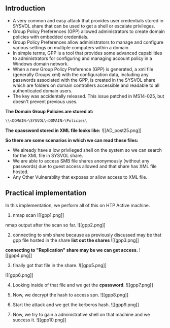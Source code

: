 ## Introduction
- A very common and easy attack that provides user credentials stored in SYSVOL share that can be used to get a shell or escalate privileges.
- Group Policy Preferences (GPP) allowed administrators to create domain policies with embedded credentials.
- Group Policy Preferences allow administrators to manage and configure various settings on multiple computers within a domain.
- In simple terms, GPP is a tool that provides some advanced capabilities to administrators for configuring and managing account policy in a Windows domain network.
- When a new Group Policy Preference (GPP) is generated, a xml file (generally Groups.xml) with the configuration data, including any passwords associated with the GPP, is created in the SYSVOL share which are folders on domain controllers accessible and readable to all authenticated domain users.
- The key was accidentally released. This issue patched in MS14-025, but doesn't prevent previous uses.

**The Domain Group Policies are stored at:**
```python
\\<DOMAIN>\SYSVOL\<DOMAIN>\Policies\
```

**The cpassword stored in XML file looks like:**
![[AD_post25.png]]

**So there are some scenarios in which we can read these files:**
- We already have a low privileged shell on the system so we can search for the XML file in SYSVOL share.
- We are able to access SMB file shares anonymously (without any passwords) due to guest access allowed and that share has XML file hosted.
- Any Other Vulnerablity that exposes or allow access to XML file.

## Practical implementation
In this implementation, we perform all of this on HTP Active machine.

1. nmap scan
![[gpp1.png]]

nmap output after the scan so far.
![[gpp2.png]]

2. connecting to smb share because as previously discussed may be that gpp file hosted in the share 
**list out the shares**
![[gpp3.png]]

**connecting to "Replication" share may be we can get access.**
![[gpp4.png]]

3. finally got that file in the share.
![[gpp5.png]]

![[gpp6.png]]

4. Looking inside of that file and we get the **cpassword**.
![[gpp7.png]]

5. Now, we decrypt the hash to access spn.
![[gpp8.png]]

6. Start the attack and we get the kerberos hash.
![[gpp9.png]]

7. Now, we try to gain a administrative shell on that machine and we success it.
![[gpp10.png]]
